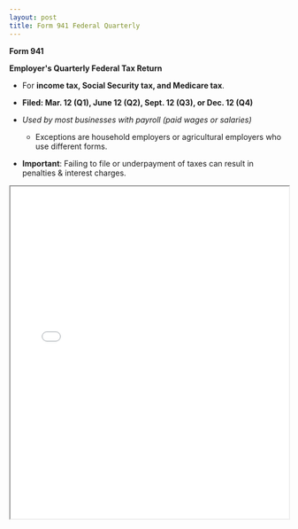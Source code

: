 ```yaml
---
layout: post
title: Form 941 Federal Quarterly
---
```


**Form 941**

**Employer's Quarterly Federal Tax Return**

- For **income tax, Social Security tax, and Medicare tax**.

- **Filed: Mar. 12 (Q1), June 12 (Q2), Sept. 12 (Q3), or Dec. 12 (Q4)**

- *Used by most businesses with payroll (paid wages or salaries)*
  - Exceptions are household employers or agricultural employers who use different forms.

- **Important**: Failing to file or underpayment of taxes can result in penalties & interest charges.


<div class="pdf-container">
    <iframe src="assets/misc/IRS-form-941-24.pdf#zoom=FitH"
    height="600" width="100%" allowFullScreen="true">
    </iframe>
</div>
